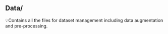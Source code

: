 ## Data/


<aside>
💡Contains all the files for dataset management including data augmentation and pre-processing.

</aside>
